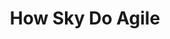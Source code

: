 ---
layout: sketchnote
title: How Sky Do Agile
tags: [presentations, sketchnotes]
sketchnote:
  url: "/assets/img/posts/how-sky-do-agile/how-sky-do-agile.jpg"
  alt: "How Sky Do Agile"
  source: 
    name: "Presentation at Campus North"
---